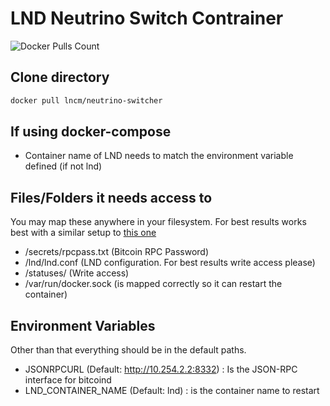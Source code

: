# LND Neutrino Switch Contrainer

![Docker Pulls Count](https://img.shields.io/docker/pulls/lncm/neutrino-switcher.svg?style=flat)

## Clone directory

```bash
docker pull lncm/neutrino-switcher
```

## If using docker-compose

- Container name of LND needs to match the environment variable defined (if not lnd)

## Files/Folders it needs access to

You may map these anywhere in your filesystem. For best results works best with a similar setup to [this one](https://github.com/lncm/thebox-compose-system)

- /secrets/rpcpass.txt (Bitcoin RPC Password)
- /lnd/lnd.conf (LND configuration. For best results write access please)
- /statuses/ (Write access)
- /var/run/docker.sock (is mapped correctly so it can restart the container)

## Environment Variables

Other than that everything should be in the default paths.

- JSONRPCURL (Default: http://10.254.2.2:8332) : Is the JSON-RPC interface for bitcoind
- LND_CONTAINER_NAME (Default: lnd) : is the container name to restart
